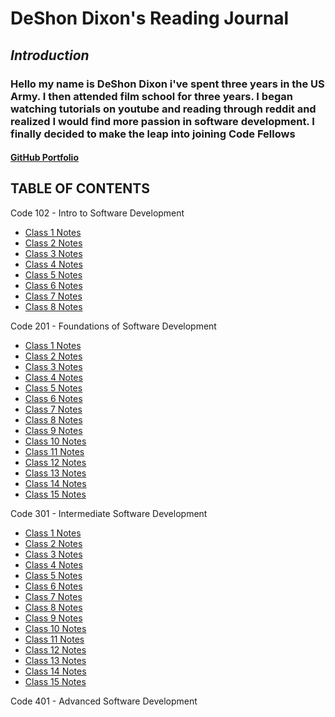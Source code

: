 
# **DeShon Dixon's Reading Journal**

## *Introduction*

### Hello my name is DeShon Dixon i've spent three years in the US Army. I then attended film school for three years. I began watching tutorials on youtube and reading through reddit and realized I would find more passion in software development. I finally decided to make the leap into joining Code Fellows

#### [GitHub Portfolio](https://github.com/deshondixon)

## TABLE OF CONTENTS

Code 102 - Intro to Software Development

* [Class 1 Notes](102/READ1.md)
* [Class 2 Notes](102/READ2.md)
* [Class 3 Notes](102/READ3.md)
* [Class 4 Notes](102/READ4.md)
* [Class 5 Notes](102/READ5.md)
* [Class 6 Notes](102/READ6.md)
* [Class 7 Notes](102/READ7.md)
* [Class 8 Notes](102/READ8.md)

Code 201 - Foundations of Software Development

* [Class 1 Notes](201/201read1.md)
* [Class 2 Notes](201/201read2.md)
* [Class 3 Notes](201/201read3.md)
* [Class 4 Notes](201/201read4.md)
* [Class 5 Notes](201/201read5.md)
* [Class 6 Notes](201/201read6.md)
* [Class 7 Notes](201/201read7.md)
* [Class 8 Notes](201/201read8.md)
* [Class 9 Notes](201/201read9.md)
* [Class 10 Notes](201/201read10.md)
* [Class 11 Notes](201/201read11.md)
* [Class 12 Notes](201/201read12.md)
* [Class 13 Notes](201/201read13.md)
* [Class 14 Notes](201/201read14.md)
* [Class 15 Notes](201/201read15.md)

Code 301 - Intermediate Software Development

* [Class 1 Notes](301/301read1.md)
* [Class 2 Notes](301/301read2.md)
* [Class 3 Notes](301/301read3.md)
* [Class 4 Notes](301/301read4.md)
* [Class 5 Notes](301/301read5.md)
* [Class 6 Notes](301/301read6.md)
* [Class 7 Notes](301/301read7.md)
* [Class 8 Notes](301/301read8.md)
* [Class 9 Notes](301/301read9.md)
* [Class 10 Notes](301/301read10.md)
* [Class 11 Notes](301/301read11.md)
* [Class 12 Notes](301/301read12.md)
* [Class 13 Notes](301/301read13.md)
* [Class 14 Notes](301/301read14.md)
* [Class 15 Notes](301/301read15.md)

Code 401 - Advanced Software Development
